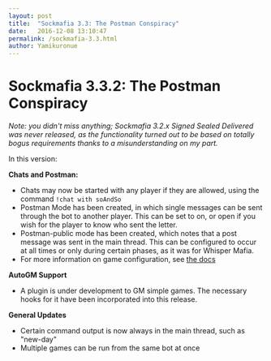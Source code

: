 ```yaml
---
layout: post
title:  "Sockmafia 3.3: The Postman Conspiracy"
date:   2016-12-08 13:10:47
permalink: /sockmafia-3.3.html
author: Yamikuronue
---
```


# Sockmafia 3.3.2: The Postman Conspiracy

*Note: you didn't miss anything; Sockmafia 3.2.x Signed Sealed Delivered was never released, as the functionality turned out to be based on totally bogus requirements thanks to a misunderstanding on my part.*

In this version:

**Chats and Postman:**

  - Chats may now be started with any player if they are allowed, using the command `!chat with soAndSo`
  - Postman Mode has been created, in which single messages can be sent through the bot to another player. This can be set to on, or open if you wish for the player to know who sent the letter.
  - Postman-public mode has been created, which notes that a post message was sent in the main thread. This can be configured to occur at all times or only during certain phases, as it was for Whisper Mafia. 
  - For more information on game configuration, see [the docs](http://sockmafia.readthedocs.io/en/latest/mod/#configuration-reference)

**AutoGM Support**

 - A plugin is under development to GM simple games. The necessary hooks for it have been incorporated into this release.

**General Updates**
  - Certain command output is now always in the main thread, such as "new-day"
  - Multiple games can be run from the same bot at once